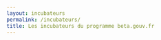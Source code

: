 ```yaml
---
layout: incubateurs
permalink: /incubateurs/
title: Les incubateurs du programme beta.gouv.fr
---
```


